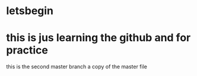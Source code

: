 # letsbegin
# this is jus learning the github and for practice 

 this is the second master branch a copy of the master file 
